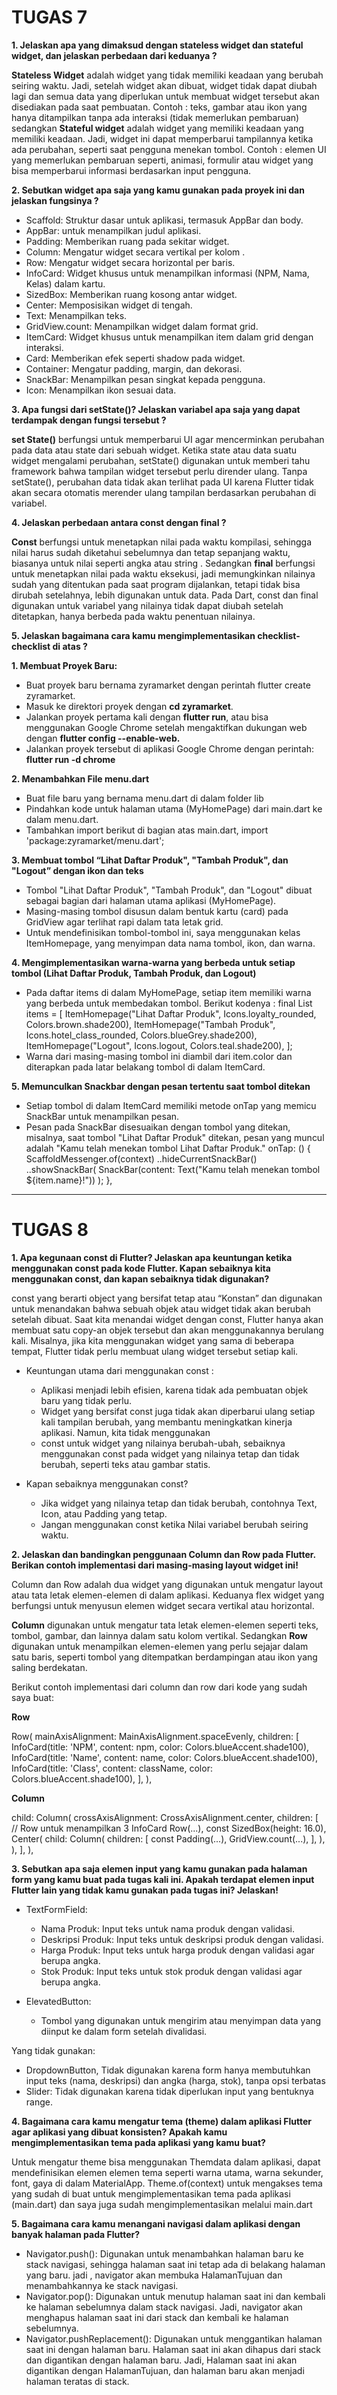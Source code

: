 # TUGAS 7

**1. Jelaskan apa yang dimaksud dengan stateless widget dan stateful widget, dan jelaskan perbedaan dari keduanya ?**

**Stateless Widget** adalah widget yang tidak memiliki keadaan yang berubah seiring waktu. Jadi, setelah widget akan dibuat, widget tidak dapat diubah lagi dan semua data yang diperlukan untuk membuat widget tersebut akan disediakan pada saat pembuatan. Contoh :  teks, gambar atau ikon yang hanya ditampilkan tanpa ada interaksi (tidak memerlukan pembaruan) sedangkan **Stateful widget** adalah widget yang memiliki keadaan yang memiliki keadaan. Jadi, widget ini dapat memperbarui tampilannya ketika ada perubahan, seperti saat pengguna menekan tombol. Contoh : elemen UI yang memerlukan pembaruan seperti, animasi, formulir  atau widget yang bisa memperbarui informasi berdasarkan input pengguna. 

**2. Sebutkan widget apa saja yang kamu gunakan pada proyek ini dan jelaskan fungsinya ?**

- Scaffold: Struktur dasar untuk aplikasi, termasuk AppBar dan body.
- AppBar: untuk menampilkan judul aplikasi.
- Padding: Memberikan ruang pada sekitar widget.
- Column: Mengatur widget secara vertikal per kolom .
- Row: Mengatur widget secara horizontal per baris.
- InfoCard: Widget khusus untuk menampilkan informasi (NPM, Nama, Kelas) dalam kartu.
- SizedBox: Memberikan ruang kosong antar widget.
- Center: Memposisikan widget di tengah.
- Text: Menampilkan teks.
- GridView.count: Menampilkan widget dalam format grid.
- ItemCard: Widget khusus untuk menampilkan item dalam grid dengan interaksi.
- Card: Memberikan efek seperti shadow pada widget.
- Container: Mengatur padding, margin, dan dekorasi.
- SnackBar: Menampilkan pesan singkat kepada pengguna.
- Icon: Menampilkan ikon sesuai data.


**3. Apa fungsi dari setState()? Jelaskan variabel apa saja yang dapat terdampak dengan fungsi tersebut ?**

**set State()** berfungsi untuk memperbarui UI agar mencerminkan perubahan pada data atau state dari sebuah widget. Ketika state atau data suatu widget mengalami perubahan, setState() digunakan untuk memberi tahu framework bahwa tampilan widget tersebut perlu dirender ulang. Tanpa setState(), perubahan data tidak akan terlihat pada UI karena Flutter tidak akan secara otomatis merender ulang tampilan berdasarkan perubahan di variabel.

**4. Jelaskan perbedaan antara const dengan final ?**

**Const** berfungsi untuk menetapkan nilai pada waktu kompilasi, sehingga nilai harus sudah diketahui sebelumnya dan tetap sepanjang waktu, biasanya untuk nilai seperti angka atau string . Sedangkan **final** berfungsi untuk menetapkan nilai pada waktu eksekusi, jadi memungkinkan nilainya sudah yang ditentukan pada saat program dijalankan, tetapi tidak bisa dirubah setelahnya, lebih digunakan untuk data. Pada Dart, const dan final digunakan untuk variabel yang nilainya tidak dapat diubah setelah ditetapkan, hanya berbeda pada waktu penentuan nilainya.


**5. Jelaskan bagaimana cara kamu mengimplementasikan checklist-checklist di atas ?**

**1. Membuat Proyek Baru:**

- Buat proyek baru bernama zyramarket dengan perintah flutter create zyramarket.
- Masuk ke direktori proyek dengan **cd zyramarket**.
- Jalankan proyek pertama kali dengan **flutter run**,  atau bisa menggunakan  Google Chrome setelah mengaktifkan dukungan web dengan **flutter config --enable-web.**
- Jalankan proyek tersebut di aplikasi Google Chrome dengan perintah: **flutter run -d chrome**

**2. Menambahkan File menu.dart**

- Buat file baru yang bernama menu.dart di dalam folder lib
- Pindahkan kode untuk halaman utama (MyHomePage) dari main.dart ke dalam menu.dart.
- Tambahkan import berikut di bagian atas main.dart, import 'package:zyramarket/menu.dart';
  
**3. Membuat tombol “Lihat Daftar Produk", "Tambah Produk", dan "Logout” dengan ikon dan teks**

- Tombol "Lihat Daftar Produk", "Tambah Produk", dan "Logout" dibuat sebagai bagian dari halaman utama aplikasi (MyHomePage).
- Masing-masing tombol disusun dalam bentuk kartu (card) pada GridView agar terlihat rapi dalam tata letak grid.
- Untuk mendefinisikan tombol-tombol ini, saya menggunakan kelas ItemHomepage, yang menyimpan data nama tombol, ikon, dan warna.

**4. Mengimplementasikan warna-warna yang berbeda untuk setiap tombol (Lihat Daftar Produk, Tambah Produk, dan Logout)**
- Pada daftar items di dalam MyHomePage, setiap item memiliki warna yang berbeda untuk membedakan tombol.
Berikut kodenya : 
final List<ItemHomepage> items = [ 
            ItemHomepage("Lihat Daftar Produk", Icons.loyalty_rounded, Colors.brown.shade200),
            ItemHomepage("Tambah Produk", Icons.hotel_class_rounded, Colors.blueGrey.shade200),
            ItemHomepage("Logout", Icons.logout, Colors.teal.shade200),
            ];
- Warna dari masing-masing tombol ini diambil dari item.color dan diterapkan pada latar belakang tombol di dalam ItemCard.

**5. Memunculkan Snackbar dengan pesan tertentu saat tombol ditekan**
- Setiap tombol di dalam ItemCard memiliki metode onTap yang memicu SnackBar untuk menampilkan pesan.
- Pesan pada SnackBar disesuaikan dengan tombol yang ditekan, misalnya, saat tombol "Lihat Daftar Produk" ditekan, pesan yang muncul adalah "Kamu telah menekan tombol Lihat Daftar Produk."
onTap: () {
          ScaffoldMessenger.of(context)
            ..hideCurrentSnackBar()
            ..showSnackBar(
              SnackBar(content: Text("Kamu telah menekan tombol ${item.name}!"))
            );
        },

__________________________________________________________________________________________________________

# TUGAS 8

**1. Apa kegunaan const di Flutter? Jelaskan apa keuntungan ketika menggunakan const pada kode Flutter. Kapan sebaiknya kita menggunakan const, dan kapan sebaiknya tidak digunakan?**

const yang berarti object yang bersifat tetap atau “Konstan” dan  digunakan untuk menandakan bahwa sebuah objek atau widget tidak akan berubah setelah dibuat. Saat kita menandai widget dengan const, Flutter hanya akan membuat satu copy-an objek tersebut dan akan menggunakannya berulang kali. Misalnya, jika kita menggunakan widget yang sama di beberapa tempat, Flutter tidak perlu membuat ulang widget tersebut setiap kali.

- Keuntungan utama dari menggunakan const : 
  -  Aplikasi menjadi lebih efisien, karena tidak ada pembuatan objek baru yang tidak perlu.
  -  Widget yang bersifat const juga tidak akan diperbarui ulang setiap kali tampilan berubah, yang membantu meningkatkan kinerja aplikasi. Namun, kita tidak menggunakan
  -  const untuk widget yang nilainya berubah-ubah, sebaiknya menggunakan const pada widget yang nilainya tetap dan tidak berubah, seperti teks atau gambar statis.

- Kapan sebaiknya menggunakan const?
  - Jika widget yang nilainya tetap dan tidak berubah, contohnya Text, Icon, atau Padding yang tetap.
  - Jangan menggunakan const ketika Nilai variabel berubah seiring waktu.

**2. Jelaskan dan bandingkan penggunaan Column dan Row pada Flutter. Berikan contoh implementasi dari masing-masing layout widget ini!**

Column dan Row adalah dua widget yang digunakan untuk mengatur layout atau tata letak elemen-elemen di dalam aplikasi. Keduanya flex widget yang berfungsi  untuk menyusun elemen widget secara vertikal atau horizontal.

**Column** digunakan untuk mengatur tata letak elemen-elemen seperti teks, tombol, gambar, dan lainnya dalam satu kolom vertikal. Sedangkan **Row** digunakan untuk  menampilkan elemen-elemen yang perlu sejajar dalam satu baris, seperti tombol yang ditempatkan berdampingan atau ikon yang saling berdekatan.

Berikut contoh  implementasi dari column dan row dari kode yang sudah saya buat:

 **Row** 
 
Row(
  mainAxisAlignment: MainAxisAlignment.spaceEvenly,
  children: [
    InfoCard(title: 'NPM', content: npm, color: Colors.blueAccent.shade100),
    InfoCard(title: 'Name', content: name, color: Colors.blueAccent.shade100),
    InfoCard(title: 'Class', content: className, color: Colors.blueAccent.shade100),
  ],
),

**Column** 

child: Column(
  crossAxisAlignment: CrossAxisAlignment.center,
  children: [
    // Row untuk menampilkan 3 InfoCard
    Row(...),
    const SizedBox(height: 16.0),
    Center(
      child: Column(
        children: [
          const Padding(...),
          GridView.count(...),
        ],
      ),
    ),
  ],
),


**3. Sebutkan apa saja elemen input yang kamu gunakan pada halaman form yang kamu buat pada tugas kali ini. Apakah terdapat elemen input Flutter lain yang tidak kamu gunakan pada tugas ini? Jelaskan!**

- TextFormField:
  - Nama Produk: Input teks untuk nama produk dengan validasi.
  - Deskripsi Produk: Input teks untuk deskripsi produk dengan validasi.
  - Harga Produk: Input teks untuk harga produk dengan validasi agar berupa angka.
  - Stok Produk: Input teks untuk stok produk dengan validasi agar berupa angka.
    
- ElevatedButton:
  - Tombol yang digunakan untuk mengirim atau menyimpan data yang diinput ke dalam form setelah divalidasi.

Yang tidak gunakan:
- DropdownButton, Tidak digunakan karena form hanya membutuhkan input teks (nama, deskripsi) dan angka (harga, stok), tanpa opsi terbatas
- Slider: Tidak digunakan karena tidak diperlukan input yang bentuknya range.

	

**4. Bagaimana cara kamu mengatur tema (theme) dalam aplikasi Flutter agar aplikasi yang dibuat konsisten? Apakah kamu mengimplementasikan tema pada aplikasi yang kamu buat?**

Untuk mengatur theme bisa menggunakan Themdata dalam aplikasi, dapat mendefinisikan elemen elemen tema seperti warna utama, warna sekunder, font, gaya di dalam MaterialApp. Theme.of(context) untuk mengakses tema yang sudah di buat untuk mengimplementasikan tema pada aplikasi (main.dart) dan saya juga sudah mengimplementasikan melalui main.dart

**5. Bagaimana cara kamu menangani navigasi dalam aplikasi dengan banyak halaman pada Flutter?**

- Navigator.push(): Digunakan untuk menambahkan halaman baru ke stack navigasi, sehingga halaman saat ini tetap ada di belakang halaman yang baru.
  jadi , navigator akan membuka HalamanTujuan dan menambahkannya ke stack navigasi.
- Navigator.pop(): Digunakan untuk menutup halaman saat ini dan kembali ke halaman sebelumnya dalam stack navigasi. Jadi, navigator akan menghapus halaman saat ini dari
  stack dan kembali ke halaman sebelumnya.
- Navigator.pushReplacement(): Digunakan untuk menggantikan halaman saat ini dengan halaman baru. Halaman saat ini akan dihapus dari stack dan digantikan dengan halaman baru. Jadi, Halaman saat ini akan digantikan dengan HalamanTujuan, dan halaman baru akan menjadi halaman teratas di stack.



